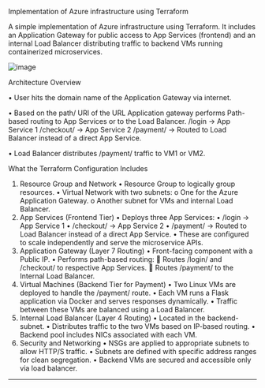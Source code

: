 Implementation of Azure infrastructure using Terraform 

A simple implementation of Azure infrastructure using Terraform. It includes an Application Gateway for public access to App Services (frontend) and an internal Load Balancer distributing traffic to backend VMs running containerized microservices.

![image](https://github.com/user-attachments/assets/6784d9a8-bbfc-4631-bbb6-0d58c8ab71d6)



Architecture Overview
 
•	User hits the domain name of the  Application Gateway via internet.

•	Based on the path/ URI of the URL Application gateway performs Path-based routing to App Services or to  the Load Balancer.
/login → App Service 1
/checkout/ → App Service 2
/payment/ → Routed to Load Balancer instead of a direct App Service.

•	Load Balancer distributes /payment/ traffic to VM1 or  VM2.

What the Terraform Configuration Includes
1. Resource Group and Network
•	Resource Group to logically group resources.
•	Virtual Network with two subnets:
o	One for the Azure Application Gateway.
o	Another subnet for VMs and internal Load Balancer.
2. App Services (Frontend Tier)
•	Deploys three App Services:
•	/login → App Service 1
•	/checkout/ → App Service 2
•	/payment/ → Routed to Load Balancer instead of a direct App Service.
•	These are configured to scale independently and serve the microservice APIs.
3. Application Gateway (Layer 7 Routing)
•	Front-facing component with a Public IP.
•	Performs path-based routing:
	Routes /login/ and /checkout/  to respective App Services.
	Routes /payment/ to the Internal Load Balancer.
4. Virtual Machines (Backend Tier for Payment)
•	Two Linux VMs are deployed to handle the /payment/ route.
•	Each VM runs a Flask application via Docker and serves responses dynamically.
•	Traffic between these VMs are balanced using a Load Balancer.
5. Internal Load Balancer (Layer 4 Routing)
•	Located in the backend-subnet.
•	Distributes traffic to the two VMs based on IP-based routing.
•	Backend pool includes NICs associated with each VM.
6. Security and Networking
•	NSGs are applied to appropriate subnets to allow HTTP/S traffic.
•	Subnets are defined with specific address ranges for clean segregation.
•	Backend VMs are secured and accessible only via load balancer.
________________________________________


